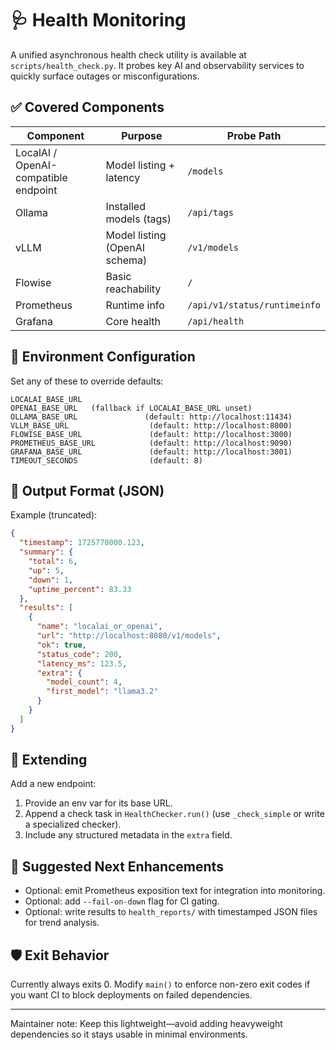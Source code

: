 # 🩺 Health Monitoring

A unified asynchronous health check utility is available at `scripts/health_check.py`. It probes key AI and observability services to quickly surface outages or misconfigurations.

## ✅ Covered Components

| Component | Purpose | Probe Path |
|-----------|---------|------------|
| LocalAI / OpenAI-compatible endpoint | Model listing + latency | `/models` |
| Ollama | Installed models (tags) | `/api/tags` |
| vLLM | Model listing (OpenAI schema) | `/v1/models` |
| Flowise | Basic reachability | `/` |
| Prometheus | Runtime info | `/api/v1/status/runtimeinfo` |
| Grafana | Core health | `/api/health` |

## 🔧 Environment Configuration

Set any of these to override defaults:

```
LOCALAI_BASE_URL
OPENAI_BASE_URL   (fallback if LOCALAI_BASE_URL unset)
OLLAMA_BASE_URL               (default: http://localhost:11434)
VLLM_BASE_URL                  (default: http://localhost:8000)
FLOWISE_BASE_URL               (default: http://localhost:3000)
PROMETHEUS_BASE_URL            (default: http://localhost:9090)
GRAFANA_BASE_URL               (default: http://localhost:3001)
TIMEOUT_SECONDS                (default: 8)
```

## 🧪 Output Format (JSON)

Example (truncated):
```json
{
  "timestamp": 1725770000.123,
  "summary": {
    "total": 6,
    "up": 5,
    "down": 1,
    "uptime_percent": 83.33
  },
  "results": [
    {
      "name": "localai_or_openai",
      "url": "http://localhost:8080/v1/models",
      "ok": true,
      "status_code": 200,
      "latency_ms": 123.5,
      "extra": {
        "model_count": 4,
        "first_model": "llama3.2"
      }
    }
  ]
}
```

## 🧩 Extending

Add a new endpoint:
1. Provide an env var for its base URL.
2. Append a check task in `HealthChecker.run()` (use `_check_simple` or write a specialized checker).
3. Include any structured metadata in the `extra` field.

## 🚨 Suggested Next Enhancements

- Optional: emit Prometheus exposition text for integration into monitoring.
- Optional: add `--fail-on-down` flag for CI gating.
- Optional: write results to `health_reports/` with timestamped JSON files for trend analysis.

## 🛡️ Exit Behavior

Currently always exits 0. Modify `main()` to enforce non-zero exit codes if you want CI to block deployments on failed dependencies.

---

Maintainer note: Keep this lightweight—avoid adding heavyweight dependencies so it stays usable in minimal environments.
